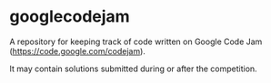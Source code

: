 # googlecodejam
A repository for keeping track of code written on Google Code Jam (https://code.google.com/codejam).

It may contain solutions submitted during or after the competition.
